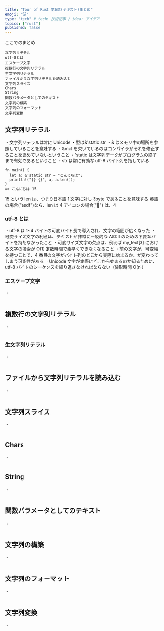 ```yaml
---
title: "Tour of Rust 第6章(テキスト)まとめ"
emoji: "😽"
type: "tech" # tech: 技術記事 / idea: アイデア
topics: ["rust"]
published: false
---
```


ここでのまとめ

```
文字列リテラル
utf-8とは
エスケープ文字
複数行の文字列リテラル
生文字列リテラル
ファイルから文字列リテラルを読み込む
文字列スライス
Chars
String
関数パラメータとしてのテキスト
文字列の構築
文字列のフォーマット
文字列変換
```

## 文字列リテラル

・文字列リテラルは常に Unicode
・型は&'static str
・& はメモリ中の場所を参照していることを意味する
・&mut を欠いているのはコンパイラがそれを修正することを認めていないということ
・'static は文字列データがプログラムの終了まで有効であるということ
・str は常に有効な utf-8 バイト列を指している

```
fn main() {
  let a: &'static str = "こんにちは";
  println!("{} {}", a, a.len());
}
=> こんにちは 15
```

15 という len は、つまり日本語 1 文字に対し 3byte であることを意味する
英語の場合("asdf")なら、len は 4
アイコンの場合("🔔") は、4

### utf-8 とは

・utf-8 は 1~4 バイトの可変バイト長で導入され、文字の範囲が広くなった
・可変サイズ文字の利点は、テキストが非常に一般的な ASCII のための不要なバイトを持たなかったこと
・可変サイズ文字の欠点は、例えば my_text[3] における文字の検索が O(1) 定数時間で素早くできなくなること
・前の文字が、可変幅を持つことで、4 番目の文字がバイト列のどこから実際に始まるか、が変わってしまう可能性がある
・Unicode 文字が実際にどこから始まるのか知るために、utf-8 バイトのシーケンスを繰り返さなければならない（線形時間 O(n)）

### エスケープ文字

・

```

```

## 複数行の文字列リテラル

・

```

```

### 生文字列リテラル

・

```

```

## ファイルから文字列リテラルを読み込む

・

```

```

## 文字列スライス

・

```

```

## Chars

・

```

```

## String

・

```

```

## 関数パラメータとしてのテキスト

・

```

```

## 文字列の構築

・

```

```

## 文字列のフォーマット

・

```

```

## 文字列変換

・

```

```
